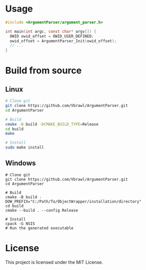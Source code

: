 # Usage

```C
#include <ArgumentParser/argument_parser.h>

int main(int argc, const char* argv[]) {
  OWID owid_offset = OWID_USER_DEFINED;
  owid_offset = ArgumentParser_Init(owid_offset);
  // ...
}
```


# Build from source

## Linux

```bash
# Clone git
git clone https://github.com/Vbrawl/ArgumentParser.git
cd ArgumentParser

# Build
cmake -B build -DCMAKE_BUILD_TYPE=Release 
cd build
make

# Install
sudo make install
```

## Windows

```pwsh
# Clone git
git clone https://github.com/Vbrawl/ArgumentParser.git
cd ArgumentParser

# Build
cmake -B build -DOW_PREFIX="C:/Path/To/ObjectWrapper/installation/directory"
cd build
cmake --build . --config Release

# Install
cpack -G NSIS
# Run the generated executable
```

# License
This project is licensed under the MIT License.
